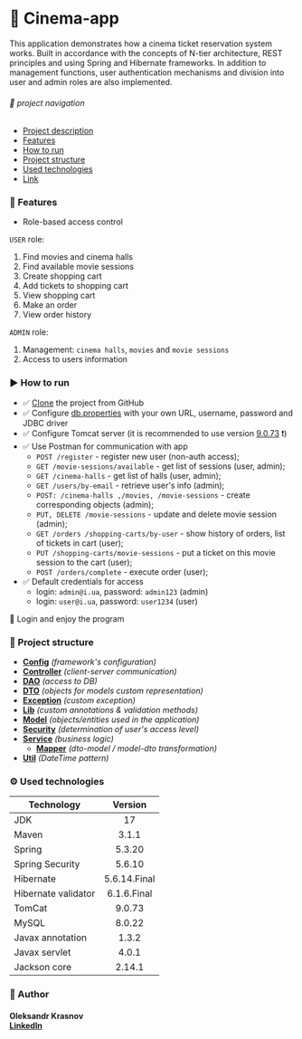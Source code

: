 # 🎦 Cinema-app
This application demonstrates how a cinema ticket reservation system works. 
Built in accordance with the concepts of N-tier architecture,
REST principles and using Spring and Hibernate frameworks.
In addition to management functions, user authentication mechanisms 
and division into user and admin roles are also implemented.

######  🔗 _project navigation_
- [Project description](#-cinema-app)
- [Features](#-features)
- [How to run](#-how-to-run)
- [Project structure](#-project-structure)
- [Used technologies](#-used-technologies)
- [Link](#-author)


### 💫 Features

- Role-based access control

`USER` role:
1. Find movies and cinema halls
1. Find available movie sessions
1. Create shopping cart
1. Add tickets to shopping cart
1. View shopping cart
1. Make an order
1. View order history

`ADMIN` role:
1. Management: `cinema halls`, `movies` and `movie sessions`
2. Access to users information

### ▶️ How to run
- ✅ [Clone](https://github.com/redmanO-o/cinema-app/fork) the project from GitHub
- ✅ Configure [db.properties](src/main/resources/db.properties)
   with your own URL, username, password and JDBC driver 
- ✅ Configure Tomcat server (it is recommended to use version
   [9.0.73](https://tomcat.apache.org/download-90.cgi#9.0.73) ❗️)
- ✅ Use Postman for communication with app
  - `POST /register` - register new user (non-auth access);
  - `GET /movie-sessions/available` - get list of sessions (user, admin);
  - `GET /cinema-halls` - get list of halls (user, admin);
  - `GET /users/by-email` - retrieve user's info (admin);
  - `POST: /cinema-halls ,/movies, /movie-sessions` - create corresponding objects (admin);
  - `PUT, DELETE /movie-sessions` - update and delete movie session (admin);
  - `GET /orders /shopping-carts/by-user` - show history of orders, list of tickets in cart (user);
  - `PUT /shopping-carts/movie-sessions` - put a ticket on this movie session to the cart (user);
  - `POST /orders/complete` - execute order (user);
- ✅ Default credentials for access
  -  login: `admin@i.ua`, password: `admin123` (admin)
  -  login: `user@i.ua`, password: `user1234` (user)
     
🚀 Login and enjoy the program

### 📂 Project structure
+ [**Config**](src/main/java/cinema/config)
  _(framework's configuration)_
+ [**Controller**](src/main/java/cinema/controller) 
_(client-server communication)_
+ [**DAO**](src/main/java/cinema/dao) 
_(access to DB)_
+ [**DTO**](src/main/java/cinema/dto) 
_(objects for models custom representation)_
+ [**Exception**](src/main/java/cinema/exception) 
_(custom exception)_
+ [**Lib**](src/main/java/cinema/lib) 
_(custom annotations & validation methods)_
+ [**Model**](src/main/java/cinema/model) 
_(objects/entities used in the application)_
+ [**Security**]() 
_(determination of user's access level)_
+ [**Service**](src/main/java/cinema/service) 
_(business logic)_
  + [**Mapper**](src/main/java/cinema/service/mapper) 
  _(dto-model / model-dto transformation)_ 
+ [**Util**](src/main/java/cinema/util) 
_(DateTime pattern)_

### ⚙️ Used technologies

| Technology          |   Version    |
|---------------------|:------------:|
| JDK                 |      17      |
| Maven               |    3.1.1     |
| Spring              |    5.3.20    |
| Spring Security     |    5.6.10    |
| Hibernate           | 5.6.14.Final |
| Hibernate validator | 6.1.6.Final  |
| TomCat              |    9.0.73    |
| MySQL               |    8.0.22    |
| Javax annotation    |    1.3.2     |
| Javax servlet       |    4.0.1     |
| Jackson core        |    2.14.1    |


### 📌 Author
#### Oleksandr Krasnov <br/>[LinkedIn](https://www.linkedin.com/in/oleksandr-krasnov-106415234)